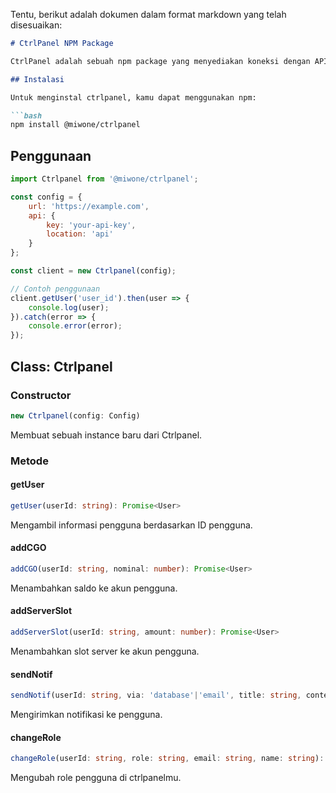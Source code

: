 Tentu, berikut adalah dokumen dalam format markdown yang telah disesuaikan:

```markdown
# CtrlPanel NPM Package

CtrlPanel adalah sebuah npm package yang menyediakan koneksi dengan API CtrlPanel untuk mengelola pengguna, server, dan notifikasi. Paket ini dikhususkan untuk penggunaan dengan platform Caligo.asia. Namun, kamu juga dapat memodifikasi kode untuk digunakan dengan sistem bawaan ctrlpanel.gg yang sesuai dengan kebutuhanmu.

## Instalasi

Untuk menginstal ctrlpanel, kamu dapat menggunakan npm:

```bash
npm install @miwone/ctrlpanel
```

## Penggunaan

```javascript
import Ctrlpanel from '@miwone/ctrlpanel';

const config = {
    url: 'https://example.com',
    api: {
        key: 'your-api-key',
        location: 'api'
    }
};

const client = new Ctrlpanel(config);

// Contoh penggunaan
client.getUser('user_id').then(user => {
    console.log(user);
}).catch(error => {
    console.error(error);
});
```

## Class: Ctrlpanel

### Constructor

```typescript
new Ctrlpanel(config: Config)
```

Membuat sebuah instance baru dari Ctrlpanel.

### Metode

#### getUser

```typescript
getUser(userId: string): Promise<User>
```

Mengambil informasi pengguna berdasarkan ID pengguna.

#### addCGO

```typescript
addCGO(userId: string, nominal: number): Promise<User>
```

Menambahkan saldo ke akun pengguna.

#### addServerSlot

```typescript
addServerSlot(userId: string, amount: number): Promise<User>
```

Menambahkan slot server ke akun pengguna.

#### sendNotif

```typescript
sendNotif(userId: string, via: 'database'|'email', title: string, content: string): Promise<any>
```

Mengirimkan notifikasi ke pengguna.

#### changeRole

```typescript
changeRole(userId: string, role: string, email: string, name: string): Promise<User>
```

Mengubah role pengguna di ctrlpanelmu.
```